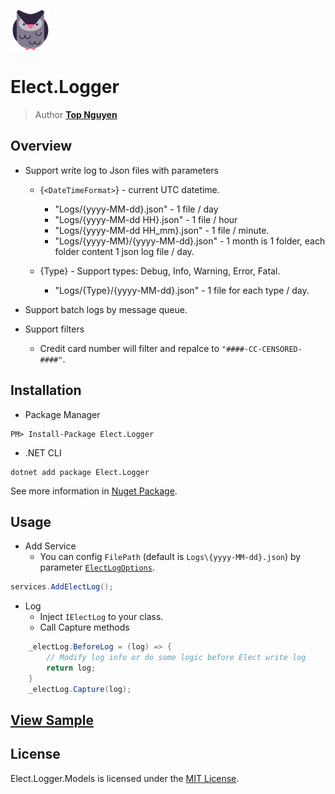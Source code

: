 ﻿![Logo](../../../Logo.png)
# Elect.Logger
> Author [**Top Nguyen**](http://topnguyen.net)

## Overview

- Support write log to Json files with parameters
  + {`<DateTimeFormat>`} - current UTC datetime.
    * "Logs/{yyyy-MM-dd}.json" - 1 file / day
    * "Logs/{yyyy-MM-dd HH}.json" - 1 file / hour
    * "Logs/{yyyy-MM-dd HH_mm}.json" - 1 file / minute.
    * "Logs/{yyyy-MM}/{yyyy-MM-dd}.json" - 1 month is 1 folder, each folder content 1 json log file / day.

  + {Type} - Support types: Debug, Info, Warning, Error, Fatal.
    * "Logs/{Type}/{yyyy-MM-dd}.json" - 1 file for each type / day.
        
- Support batch logs by message queue.

- Support filters
  + Credit card number will filter and repalce to `"####-CC-CENSORED-####"`.

## Installation
- Package Manager
```
PM> Install-Package Elect.Logger
```
- .NET CLI
```
dotnet add package Elect.Logger
```

See more information in [Nuget Package](https://www.nuget.org/packages/Elect.Logger/).

## Usage

- Add Service
  + You can config `FilePath` (default is `Logs\{yyyy-MM-dd}.json`) by parameter [`ElectLogOptions`](Logging/Models/ElectLogOptions.cs).
```c#
services.AddElectLog();
```

- Log
    + Inject `IElectLog` to your class.
    + Call Capture methods
```c#
    _electLog.BeforeLog = (log) => {
        // Modify log info or do some logic before Elect write log
        return log;
    }
    _electLog.Capture(log);
``` 

## [View Sample](../../../samples/Logger/Elect.Sample.Logger/README.md)

## License
Elect.Logger.Models is licensed under the [MIT License](../../../LICENSE).